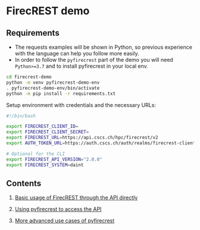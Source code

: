 # FirecREST demo

## Requirements

- The requests examples will be shown in Python, so previous experience with the language can help you follow more easily.
- In order to follow the `pyfirecrest` part of the demo you will need `Python>=3.7` and to install pyfirecrest in your local env.

```bash
cd firecrest-demo
python -m venv pyfirecrest-demo-env
. pyfirecrest-demo-env/bin/activate
python -m pip install -r requirements.txt
```

Setup environment with credentials and the necessary URLs:

```bash
#!/bin/bash

export FIRECREST_CLIENT_ID=
export FIRECREST_CLIENT_SECRET=
export FIRECREST_URL=https://api.cscs.ch/hpc/firecrest/v2
export AUTH_TOKEN_URL=https://auth.cscs.ch/auth/realms/firecrest-clients/protocol/openid-connect/token

# Optional for the CLI
export FIRECREST_API_VERSION="2.0.0"
export FIRECREST_SYSTEM=daint
```

## Contents

1. [Basic usage of FirecREST through the API directly](part1.md)

2. [Using pyfirecrest to access the API](part2.md)

3. [More advanced use cases of pyfirecrest](part3.md)
